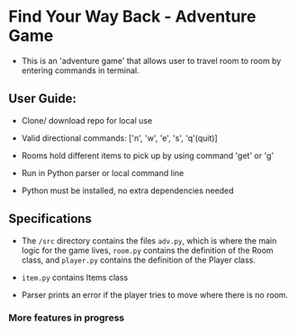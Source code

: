 # Find Your Way Back - Adventure Game

* This is an 'adventure game' that allows user to travel room to room by entering commands in terminal. 


## User Guide:
* Clone/ download repo for local use

* Valid directional commands: ['n', 'w', 'e', 's', 'q'(quit)]

* Rooms hold different items to pick up by using command 'get' or 'g'

* Run in Python parser or local command line

* Python must be installed, no extra dependencies needed


## Specifications
* The `/src` directory contains the files `adv.py`, which is where the main logic for the game lives, `room.py` contains the definition of the Room class, and `player.py` contains the definition of the Player class.

* `item.py` contains Items class

* Parser prints an error if the player tries to move where there is no room.



### More features in progress

 

